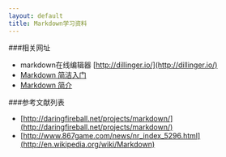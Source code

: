 ```yaml
---
layout: default
title: Markdown学习资料
---
```

###相关网址
* markdown在线编辑器 [http://dillinger.io/](http://dillinger.io/)
* [Markdown 简洁入门](http://www.fookwood.com/archives/639)
* [Markdown 简介](http://name5566.com/2989.html)

###参考文献列表
* [http://daringfireball.net/projects/markdown/](http://daringfireball.net/projects/markdown/)
* [http://www.867game.com/news/nr_index_5296.html](http://en.wikipedia.org/wiki/Markdown)

